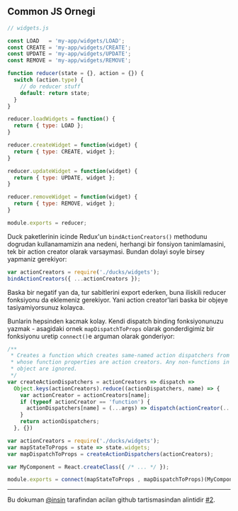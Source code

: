 ## Common JS Ornegi

```javascript
// widgets.js

const LOAD   = 'my-app/widgets/LOAD';
const CREATE = 'my-app/widgets/CREATE';
const UPDATE = 'my-app/widgets/UPDATE';
const REMOVE = 'my-app/widgets/REMOVE';

function reducer(state = {}, action = {}) {
  switch (action.type) {
    // do reducer stuff
    default: return state;
  }
}

reducer.loadWidgets = function() {
  return { type: LOAD };
}

reducer.createWidget = function(widget) {
  return { type: CREATE, widget };
}

reducer.updateWidget = function(widget) {
  return { type: UPDATE, widget };
}

reducer.removeWidget = function(widget) {
  return { type: REMOVE, widget };
}

module.exports = reducer;
```


Duck paketlerinin icinde Redux'un `bindActionCreators()` methodunu dogrudan kullanamamizin ana nedeni, herhangi bir fonsiyon tanimlamasini, tek bir action creator olarak varsaymasi. Bundan dolayi soyle birsey yapmaniz gerekiyor:

```javascript
var actionCreators = require('./ducks/widgets');
bindActionCreators({ ...actionCreators });
```

Baska bir negatif yan da, tur sabitlerini export ederken, buna iliskili reducer fonksiyonu da eklemeniz gerekiyor. Yani action creator'lari baska bir objeye tasiyamiyorsunuz kolayca.

Bunlarin hepsinden kacmak kolay. Kendi dispatch binding fonksiyonunuzu yazmak - asagidaki ornek `mapDispatchToProps` olarak gonderdigimiz bir fonksiyonu uretip `connect()`e arguman olarak gonderiyor:

```javascript
/**
 * Creates a function which creates same-named action dispatchers from an object
 * whose function properties are action creators. Any non-functions in the actionCreators
 * object are ignored.
 */
var createActionDispatchers = actionCreators => dispatch =>
  Object.keys(actionCreators).reduce((actionDispatchers, name) => {
    var actionCreator = actionCreators[name];
    if (typeof actionCreator == 'function') {
      actionDispatchers[name] = (...args) => dispatch(actionCreator(...args));
    }
    return actionDispatchers;
  }, {})

var actionCreators = require('./ducks/widgets');
var mapStateToProps = state => state.widgets;
var mapDispatchToProps = createActionDispatchers(actionCreators);

var MyComponent = React.createClass({ /* ... */ });

module.exports = connect(mapStateToProps , mapDispatchToProps)(MyComponent);
```

---
Bu dokuman [@insin](https://github.com/insin) tarafindan acilan github tartismasindan alintidir [#2](https://github.com/erikras/ducks-modular-redux/issues/2).
